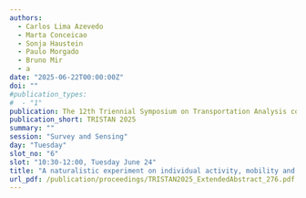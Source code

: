 ```yaml
---
authors:
  - Carlos Lima Azevedo
  - Marta Conceicao
  - Sonja Haustein
  - Paulo Morgado
  - Bruno Mir
  - a
date: "2025-06-22T00:00:00Z"
doi: ""
#publication_types:
#  - "1"
publication: The 12th Triennial Symposium on Transportation Analysis conference
publication_short: TRISTAN 2025
summary: ""
session: "Survey and Sensing"
day: "Tuesday"
slot_no: "6"
slot: "10:30-12:00, Tuesday June 24"
title: "A naturalistic experiment on individual activity, mobility and emotional patterns"
url_pdf: /publication/proceedings/TRISTAN2025_ExtendedAbstract_276.pdf
---
```

